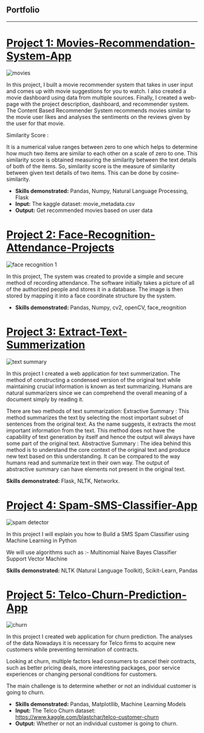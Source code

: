 ## Portfolio

---
# [Project 1: Movies-Recommendation-System-App](https://github.com/Srujanpolepally7/Movies-Recommendation-System-App)
![movies](https://user-images.githubusercontent.com/77172036/123612774-26a85680-d803-11eb-91b0-28143a6fc07f.jpg)

In this project, I built a movie recommender system that takes in user input and comes up with movie suggestions for you to watch. I also created a movie dashboard using data from multiple sources. Finally, I created a web-page with the project description, dashboard, and recommender system. The Content Based Recommender System recommends movies similar to the movie user likes and analyses the sentiments on the reviews given by the user for that movie.

Similarity Score :

It is a numerical value ranges between zero to one which helps to determine how much two items are similar to each other on a scale of zero to one. This similarity score is obtained measuring the similarity between the text details of both of the items. So, similarity score is the measure of similarity between given text details of two items. This can be done by cosine-similarity.

* **Skills demonstrated:** Pandas, Numpy, Natural Language Processing, Flask
* **Input:** The kaggle dataset: movie_metadata.csv
* **Output:** Get recommended movies based on user data 

# [Project 2: Face-Recognition-Attendance-Projects](https://github.com/Srujanpolepally7/Face-Recognition-Attendance-Projects)
![face recognition 1](https://user-images.githubusercontent.com/77172036/123603651-6454b180-d7fa-11eb-8f57-c5aed1ecf3b3.jpg)

In this project, The system was created to provide a simple and secure method of recording attendance. The software initially takes a picture of all of the authorized people and stores it in a database. The image is then stored by mapping it into a face coordinate structure by the system.

* **Skills demonstrated:** Pandas, Numpy, cv2, openCV, face_reognition

# [Project 3: Extract-Text-Summerization](https://github.com/Srujanpolepally7/Extract-Text-Summerization)
![text summary](https://user-images.githubusercontent.com/77172036/123604443-21dfa480-d7fb-11eb-917a-b350ec2c9029.jpg)

In this project I created a web application for text summerization. The method of constructing a condensed version of the original text while maintaining crucial information is known as text summarizing. Humans are natural summarizers since we can comprehend the overall meaning of a document simply by reading it.

There are two methods of text summarization:
Extractive Summary : This method summarizes the text by selecting the most important subset of sentences from the original text. As the name suggests, it extracts the most important information from the text. This method does not have the capability of text generation by itself and hence the output will always have some part of the original text.
Abstractive Summary : The idea behind this method is to understand the core context of the original text and produce new text based on this understanding. It can be compared to the way humans read and summarize text in their own way. The output of abstractive summary can have elements not present in the original text.

 **Skills demonstrated:**  Flask, NLTK, Networkx.

# [Project 4: Spam-SMS-Classifier-App](https://github.com/Srujanpolepally7/Spam-SMS-Classifier-App)
![spam detector](https://user-images.githubusercontent.com/77172036/123604595-46d41780-d7fb-11eb-964c-0168511b6f19.jpg)


In this project I will explain you how to Build a SMS Spam Classifier using Machine Learning in Python

We will use algorithms such as :-
Multinomial Naive Bayes Classifier
Support Vector Machine

 **Skills demonstrated:** NLTK (Natural Language Toolkit), Scikit-Learn, Pandas


# [Project 5: Telco-Churn-Prediction-App](https://github.com/Srujanpolepally7/Telco-Churn-Prediction)
![churn](https://user-images.githubusercontent.com/77172036/123608334-f363c880-d7fe-11eb-8bd8-fd11cdc7481f.jpg)

In this project I created web application for churn prediction. The analyses of the data
Nowadays it is necessary for Telco firms to acquire new customers while preventing termination of contracts.

Looking at churn, multiple factors lead consumers to cancel their contracts, such as better pricing deals, more interesting packages, poor service experiences or changing personal conditions for customers.

The main challenge is to determine whether or not an individual customer is going to churn.
* **Skills demonstrated:** Pandas, Matplotllib, Machine Learning Models
* **Input:** The Telco Churn dataset: https://www.kaggle.com/blastchar/telco-customer-churn
* **Output:**  Whether or not an individual customer is going to churn.



